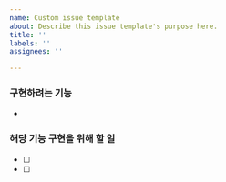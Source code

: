 ```yaml
---
name: Custom issue template
about: Describe this issue template's purpose here.
title: ''
labels: ''
assignees: ''

---
```


### 구현하려는 기능
- 

### 해당 기능 구현을 위해 할 일
- [ ]
- [ ]
